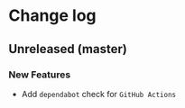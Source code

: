 # Change log

## Unreleased (master)

### New Features

* Add `dependabot` check for `GitHub Actions`
